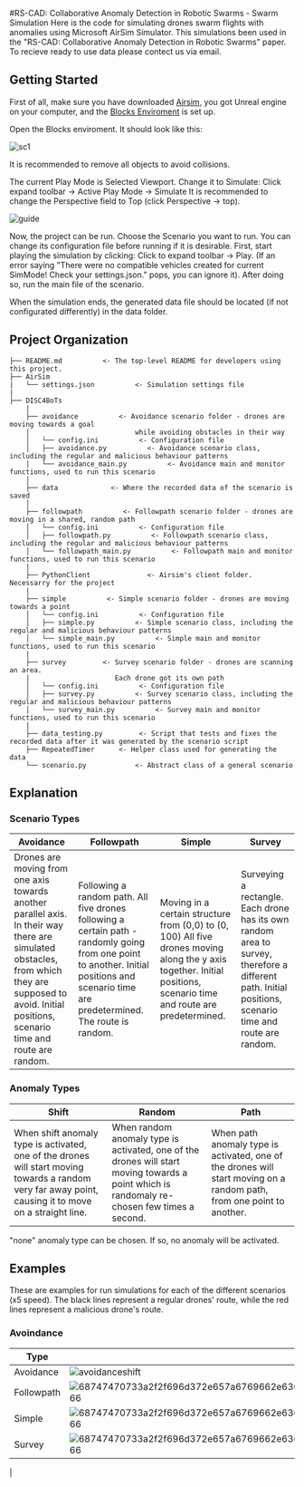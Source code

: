 #RS-CAD: Collaborative Anomaly Detection in Robotic Swarms - Swarm Simulation
Here is the code for simulating drones swarm flights with anomalies using Microsoft AirSim Simulator.
This simulations been used in the "RS-CAD: Collaborative Anomaly Detection in Robotic Swarms" paper.
To recieve ready to use data please contect us via email. 

## Getting Started
First of all, make sure you have downloaded [Airsim](https://github.com/microsoft/AirSim), you got Unreal engine on your computer, and the [Blocks Enviroment](https://microsoft.github.io/AirSim/unreal_blocks/) is set up.

Open the Blocks enviroment. It should look like this:

![sc1](https://user-images.githubusercontent.com/60989064/107655204-029d0c00-6c8c-11eb-8929-e678b6461758.png)

It is recommended to remove all objects to avoid collisions.

The current Play Mode is Selected Viewport. Change it to Simulate:
Click expand toolbar -> Active Play Mode -> Simulate
It is recommended to change the Perspective field to Top (click Perspective -> top).

![guide](https://user-images.githubusercontent.com/60989064/108129041-4a6dca00-70b6-11eb-9ad3-0d7b8e399a6f.gif)

Now, the project can be run. Choose the Scenario you want to run. You can change its configuration file before running if it is desirable.
First, start playing the simulation by clicking: Click to expand toolbar -> Play. (If an error saying "There were no compatible vehicles created for current SimMode! Check your settings.json." pops, you can ignore it).
After doing so, run the main file of the scenario.

When the simulation ends, the generated data file should be located (if not configurated differently) in the data folder. 

## Project Organization

    ├── README.md          <- The top-level README for developers using this project.
    ├── AirSim
    |   └── settings.json          <- Simulation settings file
    |
    ├── DISC4BoTs
        |
        ├── avoidance          <- Avoidance scenario folder - drones are moving towards a goal 
        |                          while avoiding obstacles in their way          
        │   └── config.ini          <- Configuration file
        │   ├── avoidance.py          <- Avoidance scenario class, including the regular and malicious behaviour patterns
        │   └── avoidance_main.py          <- Avoidance main and monitor functions, used to run this scenario
        │
        ├── data             <- Where the recorded data of the scenario is saved
        │
        ├── followpath          <- Followpath scenario folder - drones are moving in a shared, random path
        │   └── config.ini          <- Configuration file
        │   ├── followpath.py          <- Followpath scenario class, including the regular and malicious behaviour patterns
        │   └── followpath_main.py          <- Followpath main and monitor functions, used to run this scenario
        |
        ├── PythonClient              <- Airsim's client folder. Necessarry for the project
        |
        ├── simple          <- Simple scenario folder - drones are moving towards a point
        │   └── config.ini          <- Configuration file
        │   ├── simple.py          <- Simple scenario class, including the regular and malicious behaviour patterns
        │   └── simple_main.py          <- Simple main and monitor functions, used to run this scenario
        |
        ├── survey         <- Survey scenario folder - drones are scanning an area.
        |                     Each drone got its own path
        │   └── config.ini          <- Configuration file
        │   ├── survey.py          <- Survey scenario class, including the regular and malicious behaviour patterns
        │   └── survey_main.py          <- Survey main and monitor functions, used to run this scenario
        |
        ├── data_testing.py         <- Script that tests and fixes the recorded data after it was generated by the scenario script
        ├── RepeatedTimer      <- Helper class used for generating the data
        └── scenario.py            <- Abstract class of a general scenario
 
 ## Explanation
 ### Scenario Types
 | Avoidance | Followpath | Simple | Survey |
| --- | --- | --- | --- |
| Drones are moving from one axis towards another parallel axis. In their way there are simulated obstacles, from which they are supposed to avoid. Initial positions, scenario time and route are random. | Following a random path. All five drones following a certain path - randomly going from one point to another. Initial positions and scenario time are predetermined. The route is random. | Moving in a certain structure from (0,0) to (0, 100) All five drones moving along the y axis together. Initial positions, scenario time and route are predetermined. | Surveying a rectangle. Each drone has its own random area to survey, therefore a different path. Initial positions, scenario time and route are random. |
 
 ### Anomaly Types
| Shift | Random | Path |
| --- | --- | --- |
| When shift anomaly type is activated, one of the drones will start moving towards a random very far away point, causing it to move on a straight line. | When random anomaly type is activated, one of the drones will start moving towards a point which is randomaly re-chosen few times a second. | When path anomaly type is activated, one of the drones will start moving on a random path, from one point to another. |

"none" anomaly type can be chosen. If so, no anomaly will be activated.
 
 ## Examples
 These are examples for run simulations for each of the different scenarios (x5 speed). The black lines represent a regular drones' route, while the red lines represent a malicious drone's route.
 
 ### Avoindance
 
Type | Shift | Random | Path |
| --- | --- | --- | --- |
| Avoidance | ![avoidanceshift](https://user-images.githubusercontent.com/60989064/108128510-85bbc900-70b5-11eb-8892-78a65151c725.gif) | ![avoidancerandom](https://user-images.githubusercontent.com/60989064/108127512-ffeb4e00-70b3-11eb-92cd-9122b756c99a.gif) | ![avoidancepath](https://user-images.githubusercontent.com/60989064/108126978-370d2f80-70b3-11eb-8356-0ee06a131edb.gif) |
Followpath | ![68747470733a2f2f696d372e657a6769662e636f6d2f746d702f657a6769662d372d6137393863366437346434612e676966](https://user-images.githubusercontent.com/60989064/107873858-45462a80-6ebe-11eb-997d-5921e0e879eb.gif) | ![68747470733a2f2f696d372e657a6769662e636f6d2f746d702f657a6769662d372d6435363232313137303430352e676966](https://user-images.githubusercontent.com/60989064/107874042-7115e000-6ebf-11eb-8829-74752bd4afa9.gif) |![68747470733a2f2f696d372e657a6769662e636f6d2f746d702f657a6769662d372d6166383862633033393837322e676966](https://user-images.githubusercontent.com/60989064/107874009-4af04000-6ebf-11eb-8c1b-1fc79f2a7254.gif) |
| Simple | ![68747470733a2f2f696d372e657a6769662e636f6d2f746d702f657a6769662d372d6265323133353365623134352e676966](https://user-images.githubusercontent.com/60989064/107874027-5e9ba680-6ebf-11eb-97d7-980a6b3019f3.gif) | ![68747470733a2f2f696d372e657a6769662e636f6d2f746d702f657a6769662d372d6563343130356431636133322e676966](https://user-images.githubusercontent.com/60989064/107874063-8db21800-6ebf-11eb-9d9e-ff3b7e92b90f.gif) | ![68747470733a2f2f696d372e657a6769662e636f6d2f746d702f657a6769662d372d3263376635666332636636332e676966](https://user-images.githubusercontent.com/60989064/107873814-fd270800-6ebd-11eb-8e41-4e3bd471b366.gif) |
| Survey | ![68747470733a2f2f696d372e657a6769662e636f6d2f746d702f657a6769662d372d6165653532373434643330632e676966](https://user-images.githubusercontent.com/60989064/107873860-47a88480-6ebe-11eb-9adf-ce994883a318.gif) | ![68747470733a2f2f696d372e657a6769662e636f6d2f746d702f657a6769662d372d6637653466343435313761662e676966](https://user-images.githubusercontent.com/60989064/107874073-a6bac900-6ebf-11eb-8e59-f4ad750acd60.gif) |  ![68747470733a2f2f696d372e657a6769662e636f6d2f746d702f657a6769662d372d6463666339306366306533662e676966](https://user-images.githubusercontent.com/60989064/107873952-d2897f00-6ebe-11eb-979c-e0f51f5a6f53.gif)
  |
